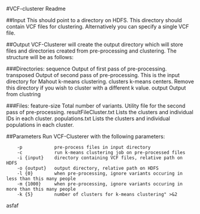 #VCF-clusterer Readme



##Input
This should point to a directory on HDFS. This directory should contain VCF files for clustering. Alternatively you can specify a single VCF file.

##Output
VCF-Clusterer will create the output directory which will store files and directories created from pre-processing and clustering. The structure will be as follows:

###Directories:
sequence      Output of first pass of pre-processing.
transposed    Output of second pass of pre-processing. This is the input directory for Mahout k-means clustering.
clusters      k-means centers. Remove this directory if you wish to cluster with a different k value.
output        Output from clustring

###Files:
feature-size           Total number of variants. Utility file for the second pass of pre-processing.
resultFileCluster.txt  Lists the clusters and individual IDs in each cluster.
populations.txt        Lists the clusters and individual populations in each cluster.

##Parameters
Run VCF-Clusterer with the following parameters:
```
    -p            pre-process files in input directory
    -c            run k-means clustering job on pre-processed files
    -i {input}    directory containing VCF files, relative path on HDFS
    -o {output}   output directory, relative path on HDFS
    -l {0}        when pre-processing, ignore variants occuring in less than this many people
    -m {1000}     when pre-processing, ignore variants occuring in more than this many people
    -k {5}        number of clusters for k-means clustering" >&2
```
asfaf
